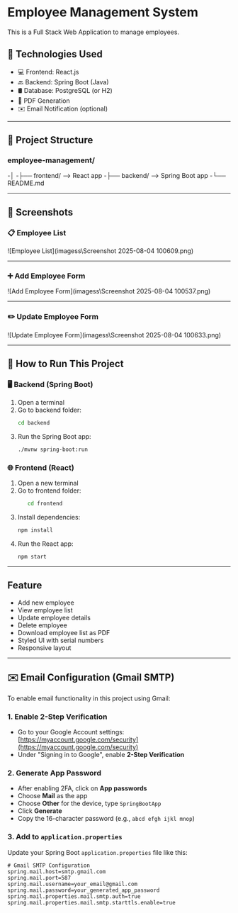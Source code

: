 # Employee Management System

This is a Full Stack Web Application to manage employees.

## 🔧 Technologies Used

- 💻 Frontend: React.js
- 🔙 Backend: Spring Boot (Java)
- 🛢️ Database: PostgreSQL (or H2)
- 📄 PDF Generation
- ✉️ Email Notification (optional)

---

## 📁 Project Structure

### employee-management/
-│
-├── frontend/ --> React app
-├── backend/ --> Spring Boot app
-└── README.md


---

## 📸 Screenshots


### 📋 Employee List
![Employee List](imagess\Screenshot 2025-08-04 100609.png)

---

### ➕ Add Employee Form
![Add Employee Form](imagess\Screenshot 2025-08-04 100537.png)

---

### ✏️ Update Employee Form
![Update Employee Form](imagess\Screenshot 2025-08-04 100633.png)

---

## 🚀 How to Run This Project

### 🖥️ Backend (Spring Boot)
1. Open a terminal
2. Go to backend folder:
   ```bash
   cd backend
3. Run the Spring Boot app:
   ```bash
   ./mvnw spring-boot:run

### 🌐 Frontend (React)
1. Open a new terminal
2. Go to frontend folder:
   ```bash
      cd frontend
3. Install dependencies:
   ```bash
   npm install

4. Run the React app:
   ```bash
   npm start

---

## Feature
- Add new employee
- View employee list
- Update employee details
- Delete employee
- Download employee list as PDF
- Styled UI with serial numbers
- Responsive layout

---

## ✉️ Email Configuration (Gmail SMTP)

To enable email functionality in this project using Gmail:

### 1. Enable 2-Step Verification
- Go to your Google Account settings: [https://myaccount.google.com/security](https://myaccount.google.com/security)
- Under "Signing in to Google", enable **2-Step Verification**

### 2. Generate App Password
- After enabling 2FA, click on **App passwords**
- Choose **Mail** as the app
- Choose **Other** for the device, type `SpringBootApp`
- Click **Generate**
- Copy the 16-character password (e.g., `abcd efgh ijkl mnop`)

### 3. Add to `application.properties`

Update your Spring Boot `application.properties` file like this:

```properties
# Gmail SMTP Configuration
spring.mail.host=smtp.gmail.com
spring.mail.port=587
spring.mail.username=your_email@gmail.com
spring.mail.password=your_generated_app_password
spring.mail.properties.mail.smtp.auth=true
spring.mail.properties.mail.smtp.starttls.enable=true



